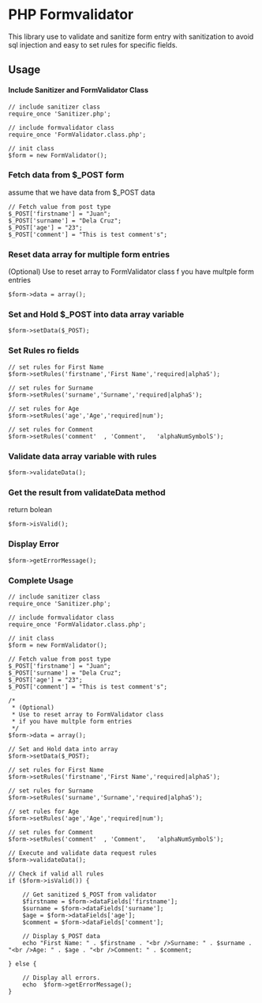 # PHP Formvalidator

This library use to validate and sanitize form entry with sanitization to avoid sql injection and easy to set rules for specific fields.

## Usage 

#### Include Sanitizer and FormValidator Class
```
// include sanitizer class
require_once 'Sanitizer.php';

// include formvalidator class
require_once 'FormValidator.class.php';

// init class
$form = new FormValidator();
```

### Fetch data from $_POST form
assume that we have data from $_POST data
```
// Fetch value from post type
$_POST['firstname'] = "Juan";
$_POST['surname'] = "Dela Cruz";
$_POST['age'] = "23";
$_POST['comment'] = "This is test comment's";
```

### Reset data array for multiple form entries
(Optional) Use to reset array to FormValidator class f you have multple form entries
```
$form->data = array(); 
```

### Set and Hold $_POST into data array variable
```
$form->setData($_POST);
```

### Set Rules ro fields
```
// set rules for First Name 
$form->setRules('firstname','First Name','required|alphaS');

// set rules for Surname                          
$form->setRules('surname','Surname','required|alphaS');   

// set rules for Age                  	
$form->setRules('age','Age','required|num');        

// set rules for Comment             	
$form->setRules('comment'  , 'Comment',   'alphaNumSymbolS');  
```

### Validate data array variable with rules
```
$form->validateData();	
```

### Get the result from validateData method
return bolean 
```
$form->isValid();
```

### Display Error
```
$form->getErrorMessage();
```

### Complete Usage
```
// include sanitizer class
require_once 'Sanitizer.php';

// include formvalidator class
require_once 'FormValidator.class.php';

// init class
$form = new FormValidator();

// Fetch value from post type
$_POST['firstname'] = "Juan";
$_POST['surname'] = "Dela Cruz";
$_POST['age'] = "23";
$_POST['comment'] = "This is test comment's";
                
/*
 * (Optional)
 * Use to reset array to FormValidator class
 * if you have multple form entries
 */
$form->data = array();  

// Set and Hold data into array                                       
$form->setData($_POST);   

// set rules for First Name 
$form->setRules('firstname','First Name','required|alphaS');

// set rules for Surname                          
$form->setRules('surname','Surname','required|alphaS');   

// set rules for Age                  	
$form->setRules('age','Age','required|num');        

// set rules for Comment             	
$form->setRules('comment'  , 'Comment',   'alphaNumSymbolS');                     	

// Execute and validate data request rules
$form->validateData();		

// Check if valid all rules
if ($form->isValid()) {                 

	// Get sanitized $_POST from validator
    $firstname = $form->dataFields['firstname'];
    $surname = $form->dataFields['surname'];
    $age = $form->dataFields['age'];
    $comment = $form->dataFields['comment'];

    // Display $_POST data
    echo "First Name: " . $firstname . "<br />Surname: " . $surname . "<br />Age: " . $age . "<br />Comment: " . $comment;

} else {
	
	// Display all errors.
    echo  $form->getErrorMessage();
}
```

